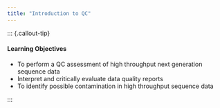 ```yaml
---
title: "Introduction to QC"
---
```


::: {.callout-tip}
#### Learning Objectives

- To perform a QC assessment of high throughput next generation sequence data
- Interpret and critically evaluate data quality reports
- To identify possible contamination in high throughput sequence data

:::
